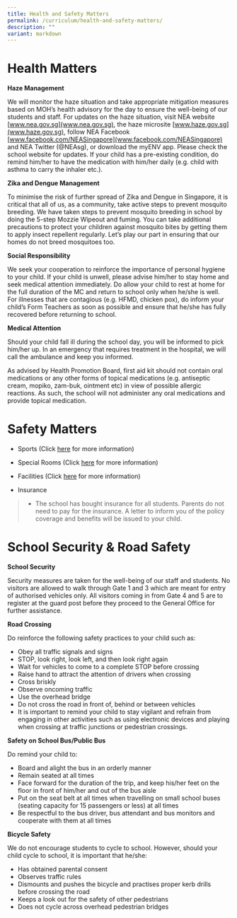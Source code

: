 ```yaml
---
title: Health and Safety Matters
permalink: /curriculum/health-and-safety-matters/
description: ""
variant: markdown
---
```

# Health Matters
**Haze Management**

We will monitor the haze situation and take appropriate mitigation measures based on MOH’s health advisory for the day to ensure the well-being of our students and staff. For updates on the haze situation, visit NEA website [www.nea.gov.sg](www.nea.gov.sg), the haze microsite [www.haze.gov.sg](www.haze.gov.sg), follow NEA Facebook [www.facebook.com/NEASingapore](www.facebook.com/NEASingapore) and NEA Twitter (@NEAsg), or download the myENV app. Please check the school website for updates. If your child has a pre-existing condition, do remind him/her to have the medication with him/her daily (e.g. child with asthma to carry the inhaler etc.).

**Zika and Dengue Management**

To minimise the risk of further spread of Zika and Dengue in Singapore, it is critical that all of us, as a community, take active steps to prevent mosquito breeding. We have taken steps to prevent mosquito breeding in school by doing the 5-step Mozzie Wipeout and fuming. You can take additional precautions to protect your children against mosquito bites by getting them to apply insect repellent regularly. Let’s play our part in ensuring that our homes do not breed mosquitoes too.

**Social Responsibility**

We seek your cooperation to reinforce the importance of personal hygiene to your child. If your child is unwell, please advise him/her to stay home and seek medical attention immediately. Do allow your child to rest at home for the full duration of the MC and return to school only when he/she is well. For illnesses that are contagious (e.g. HFMD, chicken pox), do inform your child’s Form Teachers as soon as possible and ensure that he/she has fully recovered before returning to school.


**Medical Attention**

Should your child fall ill during the school day, you will be informed to pick him/her up. In an emergency that requires treatment in the hospital, we will call the ambulance and keep you informed.

As advised by Health Promotion Board, first aid kit should not contain oral medications or any other forms of topical medications (e.g. antiseptic cream, mopiko, zam-buk, ointment etc) in view of possible allergic reactions. As such, the school will not administer any oral medications and provide topical medication.

# Safety Matters

* Sports (Click [here](/files/rss%20sports%20safety_final.pdf) for more information)


* Special Rooms (Click [here](/files/Art%20Room%20Safety.pdf) for more information)


* Facilities (Click [here](/files/Safety%20Rules%20for%20Usage%20of%20School%20Facilities%20for%20sch%20website.pdf) for more information)


* Insurance
>* The school has bought insurance for all students. Parents do not need to pay for the insurance. A letter to inform you of the policy coverage and benefits will be issued to your child.

# School Security & Road Safety
**School Security**

Security measures are taken for the well-being of our staff and students.
No visitors are allowed to walk through Gate 1 and 3 which are meant for entry of authorised vehicles only.
All visitors coming in from Gate 4 and 5 are to register at the guard post before they proceed to the General Office for further assistance.

**Road Crossing**

Do reinforce the following safety practices to your child such as:
* Obey all traffic signals and signs
* STOP, look right, look left, and then look right again
* Wait for vehicles to come to a complete STOP before crossing
* Raise hand to attract the attention of drivers when crossing
* Cross briskly
* Observe oncoming traffic
* Use the overhead bridge
* Do not cross the road in front of, behind or between vehicles
* It is important to remind your child to stay vigilant and refrain from engaging in other activities such as using electronic devices and playing when crossing at traffic junctions or pedestrian crossings.

**Safety on School Bus/Public Bus**

Do remind your child to:
* Board and alight the bus in an orderly manner
* Remain seated at all times
* Face forward for the duration of the trip, and keep his/her feet on the floor in front of him/her and out of the bus aisle
* Put on the seat belt at all times when travelling on small school buses (seating capacity for 15 passengers or less) at all times
* Be respectful to the bus driver, bus attendant and bus monitors and cooperate with them at all times

**Bicycle Safety**

We do not encourage students to cycle to school. However, should your child cycle to school, it is important that he/she:
* Has obtained parental consent
* Observes traffic rules
* Dismounts and pushes the bicycle and practises proper kerb drills before crossing the road
* Keeps a look out for the safety of other pedestrians
* Does not cycle across overhead pedestrian bridges